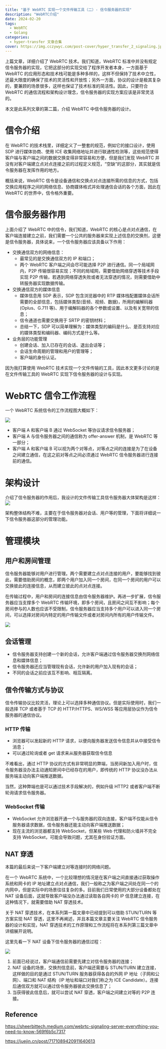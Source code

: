 ```yaml
---
title: "基于 WebRTC 实现一个文件传输工具（二）- 信令服务器的实现"
description: "WebRTC介绍"
date: 2024-02-20
tags:
  - WebRTC
  - Golang
categories:
  - hyper-transfer 文章合集
cover: https://img.cczywyc.com/post-cover/hyper_transfer_2_signaling.jpeg
---
```


上篇文章，详细介绍了 WebRTC 技术。我们知道，WebRTC 标准中并没有规定信令服务器的实现，它把这部分的实现交给了程序开发者本身，一方面基于 WebRTC 的应用形态和技术栈可能是多种多样的，这样不但保持了技术中立性，还最大限度的确保了技术的灵活性和开放性；另外一方面，协议的设计是极其复杂的，要兼顾的场景很多，这样也保证了技术标准的简洁性。因此，只要符合 WebRTC 的通信流程和架构设计理念，信令服务器的实现方案应该是非常灵活的。

本文是此系列文章的第二篇，介绍 WebRTC 中信令服务器的设计。

# 信令介绍

在 WebRTC 的技术栈里，详细定义了一整套的规范，例如它的接口设计，使用 SDP 进行媒体协商、使用 ICE 收集网络地址并进行联通性检测等，这些规范使得客户端与客户端之间的数据交换变得非常容易和方便，但是我们发现 WebRTC 并没有对客户端建立点对点连接之前的过程定义规范，“空缺”的这部分，其实就是信令服务器在发挥作用的地方。

概括来说，WebRTC 信令是设备通信和交换点对点连接所需的信息的方式，包括交换应用程序之间的网络信息、协商媒体格式并处理通信会话的各个方面，因此在 WebRTC 的世界中，信令格外重要。

# 信令服务器作用

上面介绍了 WebRTC 中的信令，我们知道，WebRTC 的核心是点对点通信，在客户端连接建立之前，我们需要一个公共的服务器来实现上述信息的交换剂，这便是信令服务器，具体说来，一个信令服务器应该具备以下作用：

* 交换通信双方的网络信息：
    * 最常见的是交换通信双方的 IP 和端口；
    * 两个 WebRTC 客户端之间会尽可能选择 P2P 进行通信。同一个局域网内，P2P 传输很容易实现；不同的局域网，需要借助网络穿透等技术手段实现 P2P 传输，若遇到网络穿透失败或者无法穿透的情况，则需要借助中转服务器实现数据传输。
* 交换通信双方的媒体信息
    * 媒体信息用 SDP 表示，SDP 包含浏览器中的 RTP 媒体栈配置媒体会话所需要的全部信息，包括媒体类型(音频、视频、数据)，所用的编解码器(Oplus、G.711 等)、用于编解码器的各个参数或设置、以及有关宽带的信息；
    * 信令通道也需要交换用于 SRTP 的密钥材料；
    * 总结一下，SDP 可以简单理解为：媒体类型的编码是什么、是否支持对应的媒体类型和编码器、编码方式是什么等。
* 业务层的功能管理
    * 创建会话、加入已存在的会话、退出会话等；
    * 会话生命周期的管理和用户的管理等；
    * 客户端的身份认证。

因为我打算使用 WebRTC 技术实现一个文件传输的工具，因此本文更多讨论的是在文件传输工具的 WebRTC 实现下信令服务器的设计与实现。

# WebRTC 信令工作流程

一个 WebRTC 系统信令的工作流程图大概如下：

![](https://img.cczywyc.com/signaling_workflow.png)

* 客户端 A 和客户端 B 通过 WebSocket 等协议请求信令服务器；
* 客户端 A 与信令服务器之间的通信称为 offer-answer 机制，是 WebRTC 等一部分；
* 客户端 A 和客户端 B 可以视为两个对等点，对等点之间的连接是为了在设备之间建立通信，在这之前对等点之间必须通过 WebRTC 信令服务器进行连接前的通信。

# 架构设计

介绍了信令服务器的作用后，我设计的文件传输工具信令服务器大体架构是这样：![](https://img.cczywyc.com/hyper-transfer-signaling.png)

架构整体结构不难，主要在于信令服务器对会话、用户等的管理，下面将详细说一下信令服务器这部分的管理功能。

# 管理模块

## 用户和房间管理

信令服务器能够对用户进行管理。两个需要建立点对点连接的用户，要能够找到彼此，需要借助房间的概念，即两个用户加入同一个房间，在同一个房间的用户可以交换彼此的连接信息，从而建立彼此的点对点连接。

在传输过程中，用户和房间的连接信息由信令服务器维护。再进一步扩展，信令服务器应当支撑多个 WebRTC 传输环境，即多个房间，且房间之间互不影响；每个房间参与的人数也应该不受限制，信令服务器应当支持多个用户可以进入同一个房间，可以选择对房间内特定的用户传输文件或者对房间内所有的用户传输文件。

![](https://img.cczywyc.com/signaling-user_room.png)

## 会话管理

* 信令服务器支持创建一个新的会话，允许客户端通过信令服务器交换剂网络信息和媒体信息；
* 信令服务器还应当管理现有会话，允许新的用户加入现有的会话；
* 不同的会话之前应该互不影响、相互隔离。

## 信令传输方式与协议

信令传输协议比较灵活，理论上可以选择多种通信协议。但是实际使用时，我们一般选择 TCP 或者基于 TCP 的 HTTP/HTTPS、WS/WSS 等应用层协议作为信令服务器的通信协议。

### HTTP 传输

* 浏览器可以发起新的 HTTP 请求，以便向服务器发送信令信息并从中接受信令消息；
* 可以通过轮询或者 get 请求来从服务器获取信令信息

不难看出，通过 HTTP 协议的方式有非常明显的弊端，当房间新加入用户时，信令服务器没办法主动通知房间中已经存在的用户，即传统的 HTTP 协议没办法从服务端主动向客户端推送数据。

当然，这种弊端也是可以通过技术手段解决的，例如升级 HTTP2 或者客户端不断轮询请求信令服务器。

### WebSocket 传输

* WebSocket 允许浏览器开通一个与服务器的双向连接，客户端不仅能从信令服务器请求数据，信令服务器还能主动向客户端推送数据；
* 现在主流的浏览器都支持 WebSocket，但某些 Web 代理和防火墙并不完全支持 WebSocket，可能会导致问题，尤其在身份验证方面。

## NAT 穿透

本篇的最后来说一下客户端建立对等连接时的网络问题。

在一个 WebRTC 系统中，一个比较理想的情况是在客户端之间直接通过获取操作系统和网卡的 IP 地址建立点对点通信，我们一般称之为客户端之间处在同一个的内网中，但是实际中的场景往往复杂的多。目前我们日常使用的大部分设备都处在 NAT 设备后面，这就导致客户端没办法通过读取各自网卡的 IP 信息建立连接，在这种情况下，就需要借助 NAT 穿透技术。

关于 NAT 穿透技术，在本系列第一篇文章中已经提到可以借助 STUN/TURN 等方案实现 NAT 穿透，这里不再阐述，并且本篇文章主要关注 WebRTC 信令服务器的设计和实现，NAT 穿透技术的工作原理和工作流程将在本系列第三篇文章中详细展开说明。

这里先看一下 NAT 设备下信令服务器的通信过程：

![](https://img.cczywyc.com/webrtc_nat_connect.png)

1. 前面已经说过，客户端通信前需要先建立对信令服务器的连接；
2. NAT 设备的场景，交换剂信息前，客户端还需要与 STUN/TURN 建立连接，这样做的目的是通过 STUN/TURN 服务器获得各自的外网 IP 地址（子网和公网）、端口和 NAT 结构（IP 地址和端口对我们称之为 ICE Candidate）。连接后通信双方就可以通过信令服务器彼此交换信息了；
3. 当获得彼此信息后，就可以尝试 NAT 穿透，客户端之间建立对等的 P2P 连接。

## Reference

https://sheerbittech.medium.com/webrtc-signaling-server-everything-you-need-to-know-569f6b5c7317

https://juejin.cn/post/7171089420911640613



